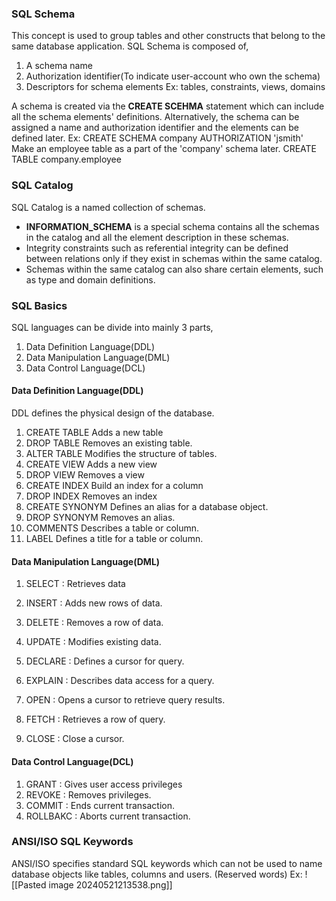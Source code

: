 ### SQL Schema
This concept is used to group tables and other constructs that belong to the same database application.
SQL Schema is composed of,
1. A schema name
2. Authorization identifier(To indicate user-account who own the schema)
3. Descriptors for schema elements 
	Ex: tables, constraints, views, domains

A schema is created via the **CREATE SCEHMA** statement which can include all the schema elements' definitions. 
Alternatively, the schema can be assigned a name and authorization identifier and the elements can be defined later. 
Ex:
	CREATE SCHEMA company AUTHORIZATION 'jsmith'
Make an employee table as a part of the 'company' schema later. 
	CREATE TABLE company.employee
### SQL Catalog
SQL Catalog is a named collection of schemas.
- **INFORMATION_SCHEMA** is a special schema contains all the schemas in the catalog and all the element description in these schemas.
- Integrity constraints such as referential integrity can be defined between relations only if they exist in schemas within the same catalog. 
- Schemas within the same catalog can also share certain elements, such as type and domain definitions. 

### SQL Basics
SQL languages can be divide into mainly 3 parts,
1. Data Definition Language(DDL)
2. Data Manipulation Language(DML)
3. Data Control Language(DCL)

#### Data Definition Language(DDL)
DDL defines the physical design of the database.

1. CREATE TABLE
	Adds a new table
2. DROP TABLE
	Removes an existing table.
3. ALTER TABLE
	Modifies the structure of tables.
4. CREATE VIEW
	Adds a new view
5. DROP VIEW
	Removes a view
6. CREATE INDEX
	Build an index for a column
7. DROP INDEX
	Removes an index
8. CREATE SYNONYM
	Defines an alias for a database object. 
9. DROP SYNONYM
	Removes an alias.
10. COMMENTS
	Describes a table or column.
11. LABEL
	Defines a title for a table or column.

#### Data Manipulation Language(DML)
1. SELECT : Retrieves data
2. INSERT : Adds new rows of data.
3. DELETE : Removes a row of data.
4. UPDATE : Modifies existing data.

5. DECLARE : Defines a cursor for query.
6. EXPLAIN : Describes data access for a query.
7. OPEN : Opens a cursor to retrieve query results. 
8. FETCH : Retrieves a row of query.
9. CLOSE : Close a cursor.
#### Data Control Language(DCL)
1. GRANT : Gives user access privileges
2. REVOKE : Removes privileges.
3. COMMIT : Ends current transaction.
4. ROLLBAKC : Aborts current transaction.

### ANSI/ISO SQL Keywords
ANSI/ISO specifies standard SQL keywords which can not be used to name database objects like tables, columns and users.
(Reserved words)
Ex:
![[Pasted image 20240521213538.png]]
